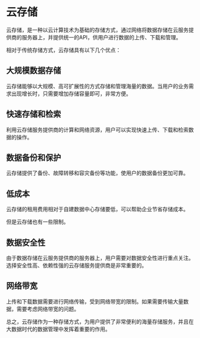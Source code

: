 # 云存储
云存储，是一种以云计算技术为基础的存储方式，通过网络将数据存储在云服务提供商的服务器上，并提供统一的API，供用户进行数据的上传、下载和管理。

相对于传统存储方式，云存储具有以下几个优点：

## 大规模数据存储
云存储能够以大规模、高可扩展性的方式存储和管理海量的数据。当用户的业务需求出现增长时，只需要增加存储容量即可，非常方便。

## 快速存储和检索
利用云存储服务提供商的计算和网络资源，用户可以实现快速上传、下载和检索数据的操作。

## 数据备份和保护
云存储提供了备份、故障转移和容灾备份等功能，使用户的数据备份更加可靠。

## 低成本
云存储的租用费用相对于自建数据中心存储要低，可以帮助企业节省存储成本。

但是云存储也有一些限制。

## 数据安全性
由于数据存储在云服务提供商的服务器上，用户需要对数据安全性进行重点关注。选择安全性高、依赖性强的云存储服务提供商是非常重要的。

## 网络带宽
上传和下载数据需要进行网络传输，受到网络带宽的限制。如果需要传输大量数据，需要考虑网络带宽的问题。

总之，云存储作为一种存储方式，为用户提供了非常便利的海量存储服务，并且在大数据时代的数据管理中发挥着重要的作用。